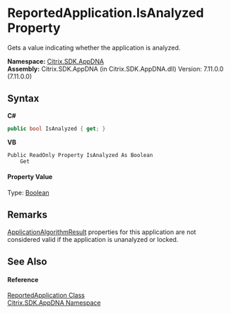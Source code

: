 # ReportedApplication.IsAnalyzed Property 
 

Gets a value indicating whether the application is analyzed.

**Namespace:**&nbsp;[Citrix.SDK.AppDNA](index.md)<br />**Assembly:**&nbsp;Citrix.SDK.AppDNA (in Citrix.SDK.AppDNA.dll) Version: 7.11.0.0 (7.11.0.0)

## Syntax

**C#**
```csharp
public bool IsAnalyzed { get; }
```

**VB**
```vbnet
Public ReadOnly Property IsAnalyzed As Boolean
	Get
```


#### Property Value
Type: <a href="http://msdn2.microsoft.com/en-us/library/a28wyd50" target="_blank">Boolean</a>

## Remarks
<a href="ab7fa855-8fef-a95f-332f-69196709e022">ApplicationAlgorithmResult</a> properties for this application are not considered valid if the application is unanalyzed or locked.

## See Also


#### Reference
<a href="f409fefb-d495-c2e1-3447-8bbe4caa9cb1">ReportedApplication Class</a><br /><a href="fe2d265b-410b-8b11-1eb4-a790e0b062bf">Citrix.SDK.AppDNA Namespace</a><br />